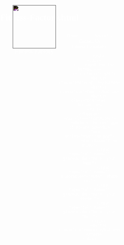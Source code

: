 # Fitness-Factory.html
<!DOCTYPE html>
<html lang="en">

<head>
    <meta charset="UTF-8">
    <meta http-equiv="X-UA-Compatible" content="IE=edge">
    <meta name="viewport" content="width=device-width, initial-scale=1.0">
    <title>Fitness Factory Gym</title>
</head>
<link href="https://fonts.googleapis.com/css2?family=Baloo+2&display=swap" rel="stylesheet">
<link rel="stylesheet" href="style.css">
<style>
    /* css reset */
    body {
        font-family: 'Baloo 2', cursive;
        color: white;
        margin: 0px;
        padding: 0px;
        background: url('img/gym.jpg');
        
    }

    .left {
        display: inline-block;
        position: absolute;
        left: 40px;
        top: 16px;
    }

    .left img {
        width: 136px;
        filter: invert(100%);
    }

    .left div {
        line-height: 19px;
        font-size: 20px;
        text-align: center;
        font-style: bold;
    }

    .mid {
        display: block;
        width: 36%;
        margin: 12px auto;

    }

    .right {
        position: absolute;
        right: 40px;
        top: 16px;
        display: inline-block;

    }

    .navbar {
        display: inline-block;

    }

    .navbar li {
        display: inline-block;
        font-size: 15px;

    }

    .navbar li a {
        color: white;
        text-decoration: none;
        padding: 34px 23px;
    }

    .navbar li a:hover,
    .navbar li a:active {
        text-decoration: underline;
        color: red;
    }

    .btn {
        font-family: 'Baloo 2', cursive;
        margin: 0px 9px;
        padding: 4px 14px;
        border-radius: 10px;
        border: 2px solid grey;
        cursor: pointer;
    }

    .btn:hover {
        background-color: red;
    }

    .container {
        border: 2px solid white
        margin: 106px 80px;
        padding: 70px;
        width: 33%;
        border-radius: 28px;
    }

    .formgroup input {
        text-align: center;
        display: block;
        width: 34px;
        padding: 6px;
        border: 2px solid red;
        margin: 110px auto;
        font-family: 'Baloo 2', cursive;
    }

    .container h1 {
        text-align: center;
    }

    .container button {
        display: block;
        width: 23%;
        margin: auto;
    }

    .container button {
        display: block;
        width: 40%;
        margin: 20px auto;
    }
</style>

<body>
    <header class="header">
        <!-- left box for logo -->
        <div class="left">
            <img src="img/barbell.jpg" alt="">
            <div>Fitness Factory</div>
        </div>
        <!-- mid box for navbar -->
        <div class="mid">
            <ul class="navbar">
                <li><a href="#" class="active">Home</a></li>
                <li><a href="#">About Us</a></li>
                <li><a href="#"> Contact Us</a></li>
                <li><a href="#">Fitness Calculator</a></li>

            </ul>
        </div>
        <!-- right box for butons -->
        <div class="right">
            <button class="btn">Log In</button>
            <button class="btn">Email</button>
            <button class="btn">Call Us</button>
        </div>
    </header>
    <div class="container">
        <h1>Join the best gym of Bokaro now</h1>
        <form action="noaction.php">
            <div class="form group">
                <input type="tel" name="" placeholder="Enter your Name">
                <input type="tel" name="" placeholder="Enter  Phone no.">
                <input type="tel" name="" placeholder="Enter your Gender">
                <input type="tel" name="" placeholder="Enter your Email">
            </div>
            <button class="btn">Submit</button>
        </form>
    </div>
</body>

</html>
